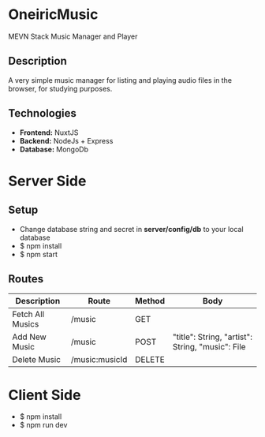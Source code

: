 # OneiricMusic
MEVN Stack Music Manager and Player

## Description
A very simple music manager for listing and playing audio files in the browser, for studying purposes.

## Technologies
- **Frontend:** NuxtJS
- **Backend:** NodeJs + Express
- **Database:** MongoDb

# Server Side
## Setup
- Change database string and secret in **server/config/db** to your local database 
- $ npm install
- $ npm start

## Routes
| Description      | Route          | Method | Body                                              |
|------------------|----------------|--------|---------------------------------------------------|
| Fetch All Musics | /music         | GET    |                                                   |
| Add New Music    | /music         | POST   | "title": String, "artist": String,  "music": File |
| Delete Music     | /music:musicId | DELETE |                                                   |

# Client Side
- $ npm install
- $ npm run dev
